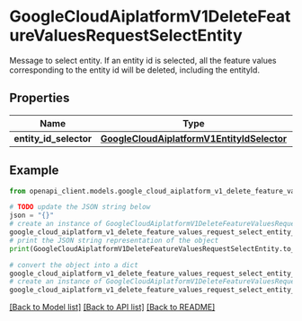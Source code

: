# GoogleCloudAiplatformV1DeleteFeatureValuesRequestSelectEntity

Message to select entity. If an entity id is selected, all the feature values corresponding to the entity id will be deleted, including the entityId.

## Properties

Name | Type | Description | Notes
------------ | ------------- | ------------- | -------------
**entity_id_selector** | [**GoogleCloudAiplatformV1EntityIdSelector**](GoogleCloudAiplatformV1EntityIdSelector.md) |  | [optional] 

## Example

```python
from openapi_client.models.google_cloud_aiplatform_v1_delete_feature_values_request_select_entity import GoogleCloudAiplatformV1DeleteFeatureValuesRequestSelectEntity

# TODO update the JSON string below
json = "{}"
# create an instance of GoogleCloudAiplatformV1DeleteFeatureValuesRequestSelectEntity from a JSON string
google_cloud_aiplatform_v1_delete_feature_values_request_select_entity_instance = GoogleCloudAiplatformV1DeleteFeatureValuesRequestSelectEntity.from_json(json)
# print the JSON string representation of the object
print(GoogleCloudAiplatformV1DeleteFeatureValuesRequestSelectEntity.to_json())

# convert the object into a dict
google_cloud_aiplatform_v1_delete_feature_values_request_select_entity_dict = google_cloud_aiplatform_v1_delete_feature_values_request_select_entity_instance.to_dict()
# create an instance of GoogleCloudAiplatformV1DeleteFeatureValuesRequestSelectEntity from a dict
google_cloud_aiplatform_v1_delete_feature_values_request_select_entity_from_dict = GoogleCloudAiplatformV1DeleteFeatureValuesRequestSelectEntity.from_dict(google_cloud_aiplatform_v1_delete_feature_values_request_select_entity_dict)
```
[[Back to Model list]](../README.md#documentation-for-models) [[Back to API list]](../README.md#documentation-for-api-endpoints) [[Back to README]](../README.md)



